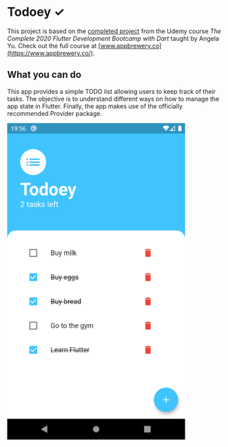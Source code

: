# Todoey ✓

This project is based on the [completed project](https://github.com/londonappbrewery/todoey-flutter) from the Udemy
course *The Complete 2020 Flutter Development Bootcamp with Dart* taught by Angela Yu. Check out the full course at [www.appbrewery.co](https://www.appbrewery.co/).

## What you can do

This app provides a simple TODO list allowing users to keep track of their tasks.
The objective is to understand different ways on how to manage the app state in Flutter.
Finally, the app makes use of the officially recommended Provider package.

<img src="https://github.com/Stevemaster92/flutter-todoey/blob/master/images/todoey.png" alt="todoey" height="734"/>